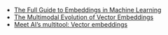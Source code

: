 

* [The Full Guide to Embeddings in Machine Learning](https://encord.com/blog/embeddings-machine-learning/)
* [The Multimodal Evolution of Vector Embeddings](https://app.twelvelabs.io/blog/multimodal-embeddings)
* [Meet AI’s multitool: Vector embeddings](https://cloud.google.com/blog/topics/developers-practitioners/meet-ais-multitool-vector-embeddings)